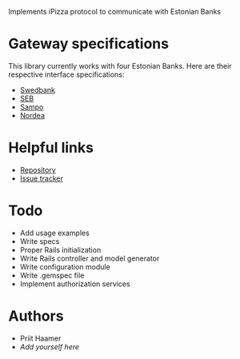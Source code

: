 Implements iPizza protocol to communicate with Estonian Banks

Gateway specifications
======================

This library currently works with four Estonian Banks. Here are their respective interface specifications:

* [Swedbank](https://www.swedbank.ee/business/d2d/collection/banklink/description)
* [SEB](http://www.seb.ee/index/1302)
* [Sampo](http://www.sampopank.ee/et/14732.html)
* [Nordea](http://www.nordea.ee/Teenused+ärikliendile/E-lahendused/787802.html)

Helpful links
=============

* [Repository](http://github.com/priith/ipizza/tree/master)
* [Issue tracker](http://github.com/priith/ipizza/issues)

Todo
====

* Add usage examples
* Write specs
* Proper Rails initialization
* Write Rails controller and model generator
* Write configuration module
* Write .gemspec file
* Implement authorization services

Authors
=======

* Priit Haamer
* *Add yourself here*